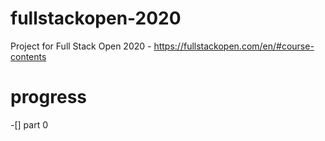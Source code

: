 # fullstackopen-2020
Project for Full Stack Open 2020 - https://fullstackopen.com/en/#course-contents

# progress
-[] part 0

